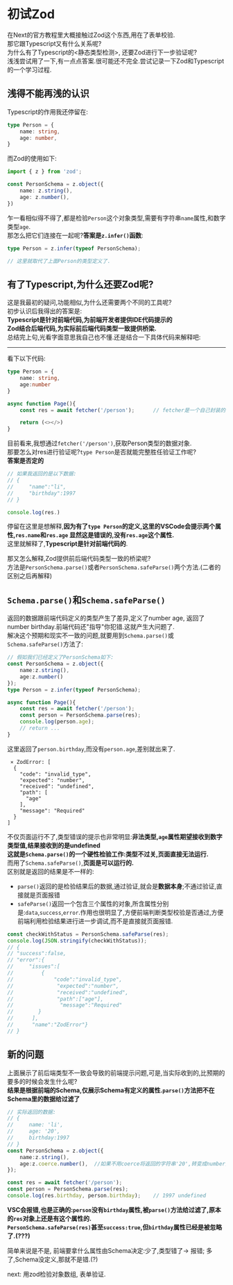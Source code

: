 # 初试Zod

在Next的官方教程里大概接触过Zod这个东西,用在了表单校验.  
那它跟Typescript又有什么关系呢?  
为什么有了Typescript的<静态类型检测>, 还要Zod进行下一步验证呢?  
浅浅尝试用了一下,有一点点答案.很可能还不完全.尝试记录一下Zod和Typescript的一个学习过程.  


## 浅得不能再浅的认识
Typescript的作用我还停留在:
```ts
type Person = {
    name: string,
    age: number,
}
```

而Zod的使用如下:
```ts
import { z } from 'zod';

const PersonSchema = z.object({
    name: z.string(),
    age: z.number(),
})

```

乍一看相似得不得了,都是检验`Person`这个对象类型,需要有字符串`name`属性,和数字类型`age`.  
那怎么把它们连接在一起呢?**答案是`z.infer()`函数**:
```ts
type Person = z.infer(typeof PersonSchema);

// 这里就取代了上面Person的类型定义了.
```

## 有了Typescript,为什么还要Zod呢?
这是我最初的疑问,功能相似,为什么还需要两个不同的工具呢?  
初步认识后我得出的答案是:  
**Typescript是针对前端代码,为前端开发者提供IDE代码提示的**  
**Zod结合后端代码,为实际前后端代码类型一致提供桥梁.**  
总结完上句,光看字面意思我自己也不懂.还是结合一下具体代码来解释吧:  

--- 

看下以下代码:
```ts
type Person = {
    name: string,
    age:number
}

async function Page(){
    const res = await fetcher('/person');      // fetcher是一个自己封装的数据获取函数.可以理解为fetch(url).then(res => res.json())

    return (<></>)
}
```
目前看来,我想通过`fetcher('/person')`,获取Person类型的数据对象.  
那要怎么对res进行验证呢?`type Person`是否就能完整胜任验证工作呢?  
**答案是否定的**
```ts
// 如果我返回的是以下数据:
// {
//     "name":"li",
//     "birthday":1997
// }

console.log(res.)  
```
停留在这里是想解释,**因为有了`type Person`的定义,这里的VSCode会提示两个属性,`res.name`和`res.age` 显然这是错误的,没有`res.age`这个属性.**  
这里就解释了,**Typescript是针对前端代码的**.  

那又怎么解释,Zod提供前后端代码类型一致的桥梁呢?  
方法是`PersonSchema.parse()`或者`PersonSchema.safeParse()`两个方法.(二者的区别之后再解释)

## `Schema.parse()`和`Schema.safeParse()`
返回的数据跟前端代码定义的类型产生了差异,定义了number age, 返回了number birthday.前端代码还"指导"你犯错.这就产生大问题了.  
解决这个预期和现实不一致的问题,就要用到`Schema.parse()`或`Schema.safeParse()`方法了:
```ts
// 假如我们已经定义了PersonSchema如下:
const PersonSchema = z.object({
    name:z.string(),
    age:z.number()
});
type Person = z.infer(typeof PersonSchema);

async function Page(){
    const res = await fetcher('/person');
    const person = PersonSchema.parse(res);
    console.log(person.age);
    // return ...
}
```
这里返回了`person.birthday`,而没有`person.age`,差别就出来了.

```text
 ⨯ ZodError: [
  {
    "code": "invalid_type",
    "expected": "number",
    "received": "undefined",
    "path": [
      "age"
    ],
    "message": "Required"
  }
]

```
不仅页面运行不了,类型错误的提示也非常明显:**非法类型,`age`属性期望接收到数字类型值,结果接收到的是undefined**  
**这就是`Schema.parse()`的一个硬性检验工作:类型不过关,页面直接无法运行.**  
而用了`Schema.safeParse()`,**页面是可以运行的.**  
区别就是返回的结果是不一样的:
- `parse()`返回的是检验结果后的数据,通过验证,就会是**数据本身**;不通过验证,直接就是页面报错
- `safeParse()`返回一个包含三个属性的对象,所含属性分别是:`data`,`success`,`error`.作用也很明显了,方便前端判断类型校验是否通过,方便前端利用检验结果进行进一步调试,而不是直接就页面报错.
```ts
const checkWithStatus = PersonSchema.safeParse(res);
console.log(JSON.stringify(checkWithStatus));
// {
// "success":false,
// "error":{
//     "issues":[
//         {
//             "code":"invalid_type",
//              "expected":"number",
//              "received":"undefined",
//              "path":["age"],
//               "message":"Required"
//        }
//      ],
//      "name":"ZodError"}
// }

```

## 新的问题
上面展示了前后端类型不一致会导致的前端提示问题,可是,当实际收到的,比预期的要多的时候会发生什么呢?  
**结果是根据前端的Schema,仅展示Schema有定义的属性.`parse()`方法把不在Schema里的数据给过滤了**
```ts
// 实际返回的数据:
// {
//     name: 'li',
//     age: '20',
//     birthday:1997
// }
const PersonSchema = z.object({
    name:z.string(),
    age:z.coerce.number(),  //如果不用coerce将返回的字符串'20',转变成number又会报错了
});

const res = await fetcher('/person');
const person = PersonSchema.parse(res);
console.log(res.birthday, person.birthday);    // 1997 undefined
```

**VSC会报错,也是正确的:`person`没有`birthday`属性,被`parse()`方法给过滤了,原本的`res`对象上还是有这个属性的.**  
**`PersonSchema.safeParse(res)`甚至`success:true`,但`birthday`属性已经是被忽略了.(???)**  

简单来说是不是, 前端要拿什么属性由Schema决定:少了,类型错了-> 报错; 多了,Schema没定义,那就不是错.(?)

next: 用zod检验对象数组, 表单验证.